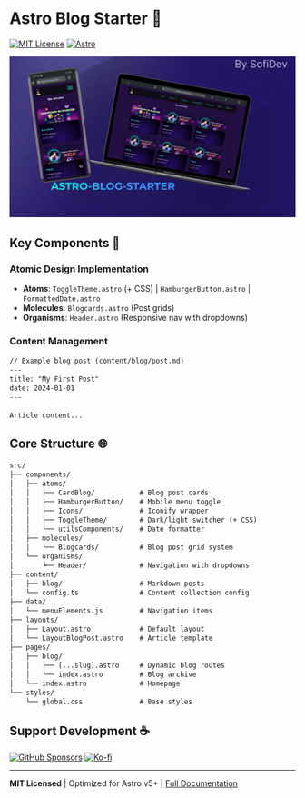 
# Astro Blog Starter 🌟


[![MIT License](https://img.shields.io/badge/License-MIT-green.svg)](https://opensource.org/licenses/MIT)
[![Astro](https://img.shields.io/badge/Astro-5.5.5-FF5D01.svg?logo=astro)](https://astro.build)

![Portada](./public/img/portada.png)

## Key Components 🔑

### Atomic Design Implementation
- **Atoms**:
  `ToggleTheme.astro` (+ CSS) | `HamburgerButton.astro` | `FormattedDate.astro`
- **Molecules**:
  `Blogcards.astro` (Post grids)
- **Organisms**:
  `Header.astro` (Responsive nav with dropdowns)

### Content Management
```astro
// Example blog post (content/blog/post.md)
---
title: "My First Post"
date: 2024-01-01
---

Article content...
```







## Core Structure 🌐

```
src/
├── components/
│   ├── atoms/
│   │   ├── CardBlog/           # Blog post cards
│   │   ├── HamburgerButton/    # Mobile menu toggle
│   │   ├── Icons/              # Iconify wrapper
│   │   ├── ToggleTheme/        # Dark/light switcher (+ CSS)
│   │   └── utilsComponents/    # Date formatter
│   ├── molecules/
│   │   └── Blogcards/          # Blog post grid system
│   └── organisms/
│       ┗── Header/             # Navigation with dropdowns
├── content/
│   ├── blog/                   # Markdown posts
│   └── config.ts               # Content collection config
├── data/
│   └── menuElements.js         # Navigation items
├── layouts/
│   ├── Layout.astro            # Default layout
│   └── LayoutBlogPost.astro    # Article template
├── pages/
│   ├── blog/
│   │   ├── [...slug].astro     # Dynamic blog routes
│   │   └── index.astro         # Blog archive
│   └── index.astro             # Homepage
└── styles/
    └── global.css              # Base styles
```


## Support Development ☕
[![GitHub Sponsors](https://img.shields.io/badge/Sponsor-%E2%9D%A4%EF%B8%8F-ea4aaa?logo=githubsponsors)](https://github.com/sponsors/SofiDevO?o=esb)
[![Ko-fi](https://img.shields.io/badge/Buy%20Me%20a%20Coffee-ff5e5b?logo=kofi)](https://ko-fi.com/sofidev)

---

**MIT Licensed** | Optimized for Astro v5+ | [Full Documentation](https://github.com/SofiDevO/astro-blog-starter)
